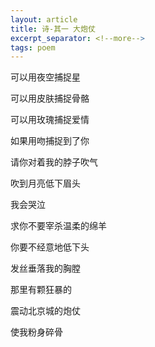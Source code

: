 ```yaml
---
layout: article
title: 诗-其一 大炮仗
excerpt_separator: <!--more-->
tags: poem
---
```


可以用夜空捕捉星
<!--more-->

可以用皮肤捕捉骨骼

可以用玫瑰捕捉爱情

如果用吻捕捉到了你

请你对着我的脖子吹气

吹到月亮低下眉头

我会哭泣

求你不要宰杀温柔的绵羊

你要不经意地低下头

发丝垂落我的胸膛

那里有颗狂暴的

震动北京城的炮仗

使我粉身碎骨


